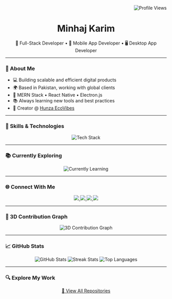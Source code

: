 <!-- View Count -->
<p align="right">
  <img src="https://komarev.com/ghpvc/?username=Minhajkarim&color=blue" alt="Profile Views" />
</p>

<!-- Name & Roles -->
<h1 align="center">Minhaj Karim</h1>
<p align="center">
  🚀 Full-Stack Developer • 📱 Mobile App Developer • 🖥️ Desktop App Developer
</p>

---

### 👋 About Me

- 💻 Building scalable and efficient digital products
- 🌍 Based in Pakistan, working with global clients
- 🔧 MERN Stack • React Native • Electron.js
- 📚 Always learning new tools and best practices
- 🎥 Creator @ [Hunza EcoVibes](https://www.youtube.com/@hunzaecovibes)

---

### 🧠 Skills & Technologies

<p align="center">
  <img src="https://skillicons.dev/icons?i=react,nextjs,nodejs,express,mongodb,graphql,redux,javascript,typescript,python,django,flutter,java,cpp,git,github,linux,docker,vscode,figma&theme=light" alt="Tech Stack" />
</p>

---

### 📚 Currently Exploring

<p align="center">
  <img src="https://skillicons.dev/icons?i=aws,gcp,solidity,threejs" alt="Currently Learning" />
</p>

---

### 🌐 Connect With Me

<p align="center">
  <a href="https://www.linkedin.com/in/dev-minhaj/" target="_blank">
    <img src="https://img.shields.io/badge/LinkedIn-0077B5?style=for-the-badge&logo=linkedin&logoColor=white">
  </a>
  <a href="mailto:minhajkarim078@gmail.com">
    <img src="https://img.shields.io/badge/Gmail-D14836?style=for-the-badge&logo=gmail&logoColor=white">
  </a>
  <a href="https://twitter.com/MinhajKarim9" target="_blank">
    <img src="https://img.shields.io/badge/Twitter-1DA1F2?style=for-the-badge&logo=twitter&logoColor=white">
  </a>
  <a href="https://www.youtube.com/@hunzaecovibes" target="_blank">
    <img src="https://img.shields.io/badge/YouTube-FF0000?style=for-the-badge&logo=youtube&logoColor=white">
  </a>
</p>

---

### 🧊 3D Contribution Graph

<p align="center">
  <img src="https://raw.githubusercontent.com/Minhajkarim/Minhajkarim/main/dist/profile-gitblock.svg" alt="3D Contribution Graph" />
</p>

---

### 📈 GitHub Stats

<p align="center">
  <img src="https://github-readme-stats.vercel.app/api?username=Minhajkarim&show_icons=true&theme=tokyonight&hide_border=true" alt="GitHub Stats" />
  <img src="https://github-readme-streak-stats.herokuapp.com/?user=Minhajkarim&theme=tokyonight&hide_border=true" alt="Streak Stats" />
  <img src="https://github-readme-stats.vercel.app/api/top-langs/?username=Minhajkarim&layout=compact&theme=tokyonight&hide_border=true" alt="Top Languages" />
</p>

---

### 🔍 Explore My Work

<p align="center">
  <a href="https://github.com/Minhajkarim?tab=repositories">📌 View All Repositories</a>
</p>
